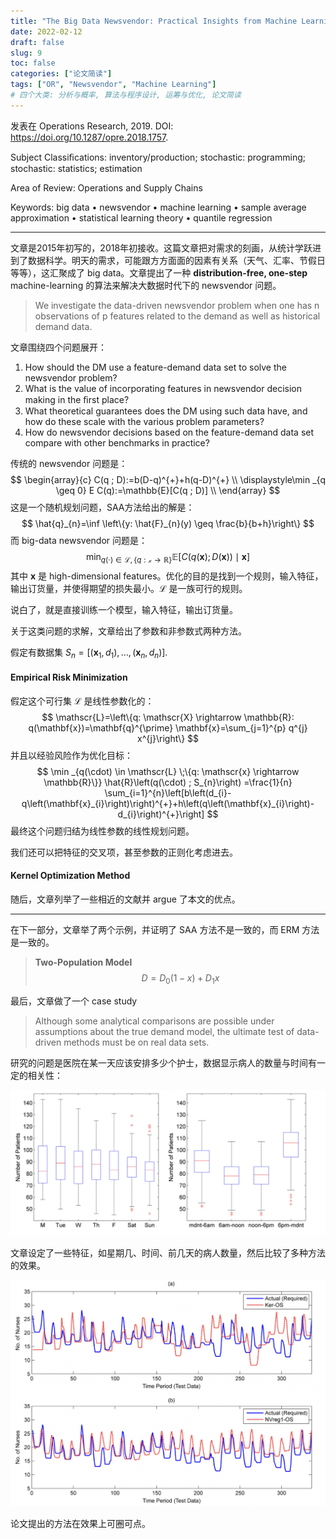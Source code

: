 ```yaml
---
title: "The Big Data Newsvendor: Practical Insights from Machine Learning"
date: 2022-02-12
draft: false
slug: 9
toc: false
categories: ["论文简读"]
tags: ["OR", "Newsvendor", "Machine Learning"]
# 四个大类: 分析与概率, 算法与程序设计, 运筹与优化, 论文简读
---
```


发表在 Operations Research, 2019. DOI: https://doi.org/10.1287/opre.2018.1757.

Subject Classiﬁcations: inventory/production; stochastic: programming; stochastic: statistics; estimation 

Area of Review: Operations and Supply Chains

Keywords: big data • newsvendor • machine learning • sample average approximation • statistical learning theory • quantile regression

---

文章是2015年初写的，2018年初接收。这篇文章把对需求的刻画，从统计学跃进到了数据科学。明天的需求，可能跟方方面面的因素有关系（天气、汇率、节假日等等），这汇聚成了 big data。文章提出了一种 **distribution-free, one-step** machine-learning 的算法来解决大数据时代下的 newsvendor 问题。

> We investigate the data-driven newsvendor problem when one has n observations of p features related to the demand as well as historical demand data.

文章围绕四个问题展开：

1. How should the DM use a feature-demand data set to solve the newsvendor problem?
2. What is the value of incorporating features in newsvendor decision making in the ﬁrst place?
3. What theoretical guarantees does the DM using such data have, and how do these scale with the various problem parameters?
4. How do newsvendor decisions based on the feature-demand data set compare with other benchmarks in practice?



传统的 newsvendor 问题是：
$$
\begin{array}{c}
C(q ; D):=b(D-q)^{+}+h(q-D)^{+} \\
\displaystyle\min _{q \geq 0} E C(q):=\mathbb{E}[C(q ; D)] \\
\end{array}
$$
这是一个随机规划问题，SAA方法给出的解是：
$$
\hat{q}_{n}=\inf \left\{y: \hat{F}_{n}(y) \geq \frac{b}{b+h}\right\}
$$
而 big-data newsvendor 问题是：
$$
\min _{q(\cdot) \in \mathscr{L},\{q: \mathscr{x} \rightarrow \mathbb{R}\}} \mathbb{E}[C(q(\mathbf{x}) ; D(\mathbf{x})) \mid \mathbf{x}]
$$
其中 $\mathbf{x}$ 是 high-dimensional features。优化的目的是找到一个规则，输入特征，输出订货量，并使得期望的损失最小。$\mathscr{L}$ 是一族可行的规则。

说白了，就是直接训练一个模型，输入特征，输出订货量。



关于这类问题的求解，文章给出了参数和非参数式两种方法。

假定有数据集 $S_n = [(\mathbf{x}_1, d_1), \dots, (\mathbf{x}_n, d_n)]$.



#### Empirical Risk Minimization

假定这个可行集 $\mathscr{L}$  是线性参数化的：
$$
\mathscr{L}=\left\{q: \mathscr{X} \rightarrow \mathbb{R}: q(\mathbf{x})=\mathbf{q}^{\prime} \mathbf{x}=\sum_{j=1}^{p} q^{j} x^{j}\right\}
$$
并且以经验风险作为优化目标：
$$
\min _{q(\cdot) \in \mathscr{L} \;\{q: \mathscr{x} \rightarrow \mathbb{R}\}} \hat{R}\left(q(\cdot) ; S_{n}\right) =\frac{1}{n} \sum_{i=1}^{n}\left[b\left(d_{i}-q\left(\mathbf{x}_{i}\right)\right)^{+}+h\left(q\left(\mathbf{x}_{i}\right)-d_{i}\right)^{+}\right]
$$
最终这个问题归结为线性参数的线性规划问题。

我们还可以把特征的交叉项，甚至参数的正则化考虑进去。



#### Kernel Optimization Method





随后，文章列举了一些相近的文献并 argue 了本文的优点。



---

在下一部分，文章举了两个示例，并证明了 SAA 方法不是一致的，而 ERM 方法是一致的。

> **Two-Population Model**
> $$
> D=D_{0}(1-x)+D_{1} x
> $$







最后，文章做了一个 case study

> Although some analytical comparisons are possible under assumptions about the true demand model, the ultimate test of data-driven methods must be on real data sets.

研究的问题是医院在某一天应该安排多少个护士，数据显示病人的数量与时间有一定的相关性：

<img src="../figures/9/image-20220213230314335.png" alt="image-20220213230314335" style="zoom:50%;" />

文章设定了一些特征，如星期几、时间、前几天的病人数量，然后比较了多种方法的效果。

<img src="../figures/9/image-20220214000418419.png" alt="image-20220214000418419" style="zoom: 50%;" />



论文提出的方法在效果上可圈可点。




<!-- 
因为 newsvendor 问题是 zero lead-time 的，如果把它应用到 inventory control 上，如何设计好的特征将是一个重要的问题！

算法层面，每天都能新增一个训练样本，怎样设计计算效率高的算法。
 -->
